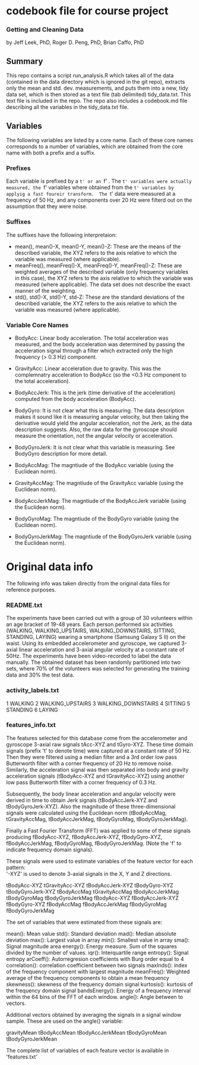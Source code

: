 

codebook file for course project
==============================

### Getting and Cleaning Data

by Jeff Leek, PhD, Roger D. Peng, PhD, Brian Caffo, PhD


Summary
-------------

This repo contains a script run_analysis.R which takes all of the data (contained in the data directory which is ignored in the git repo), extracts only the mean and std. dev. measurements, and puts them into a new, tidy data set, which is then stored as a text file (tab delimited) tidy_data.txt.  This text file is included in the repo.  The repo also includes a codebook.md file describing all the variables in the tidy_data.txt file.


Variables
---------

The following variables are listed by a core name.  Each of these core names corresponds to a number of variables, which are obtained from the core name with both a prefix and a suffix. 

### Prefixes 
Each variable is prefixed by a `t' or an `f' .  The `t' variables were actually measured, the `f' variables where obtained from the `t' variables by applyig a fast foureir transform.  The `t' data were measured at a frequency of 50 Hz, and any components over 20 Hz were filterd out on the assumption that they were noise.

### Suffixes

The suffixes have the following interpretaion:

* mean(), mean()-X, mean()-Y, mean()-Z: These are the means of the described variable, the XYZ refers to the axis relative to which the variable was measured (where applicable).
* meanFreq(), meanFreq()-X, meanFreq()-Y, meanFreq()-Z: These are weighted averages of the described variable (only frequency variables in this case), the XYZ refers to the axis relative to which the variable was measured (where applicable).  The data set does not describe the exact manner of the weighting.
* std(), std()-X, std()-Y, std-Z: These are the standard deviations of the described variable, the XYZ refers to the axis relative to which the variable was measured (where applicable).


### Variable Core Names

* BodyAcc: Linear body acceleration.  The total acceleration was measured, and the body acceleration was determined by passing the acceleration signal through a filter which extracted only the high frequency (> 0.3 Hz) component.

* GravityAcc: Linear acceleration due to gravity.  This was the complemnatry acceleration to BodyAcc (so the <0.3 Hz component to the total acceleration). 
 
* BodyAccJerk: This is the jerk (time derivative of the acceleration) computed from the body acceleration (BodyAcc).

* BodyGyro: It is not clear what this is measuring.  The data description makes it sound like it is measuring angular velocity, but then taking the derivative would yield the angular acceleration, not the Jerk, as the data description suggests.  Also, the raw data for the gyroscope should measure the orientation, not the angular velocity or acceleration.

* BodyGyroJerk:  It is not clear what this variable is measuring.  See BodyGyro description for more detail.

* BodyAccMag: The magntiude of the BodyAcc variable (using the Euclidean norm).

* GravityAccMag: The magntiude of the GravityAcc variable (using the Euclidean norm).

* BodyAccJerkMag: The magntiude of the BodyAccJerk variable (using the Euclidean norm).

* BodyGyroMag: The magntiude of the BodyGyro variable (using the Euclidean norm).

* BodyGyroJerkMag: The magntiude of the BodyGyroJerk variable (using the Euclidean norm).









Original data info 
==================

The following info was taken directly from the original data files for reference purposes.

### README.txt 

The experiments have been carried out with a group of 30 volunteers within an age bracket of 19-48 years. Each person performed six activities (WALKING, WALKING_UPSTAIRS, WALKING_DOWNSTAIRS, SITTING, STANDING, LAYING) wearing a smartphone (Samsung Galaxy S II) on the waist. Using its embedded accelerometer and gyroscope, we captured 3-axial linear acceleration and 3-axial angular velocity at a constant rate of 50Hz. The experiments have been video-recorded to label the data manually. The obtained dataset has been randomly partitioned into two sets, where 70% of the volunteers was selected for generating the training data and 30% the test data. 

### activity_labels.txt

1 WALKING
2 WALKING_UPSTAIRS
3 WALKING_DOWNSTAIRS
4 SITTING
5 STANDING
6 LAYING

### features_info.txt

The features selected for this database come from the accelerometer and gyroscope 3-axial raw signals tAcc-XYZ and tGyro-XYZ. These time domain signals (prefix 't' to denote time) were captured at a constant rate of 50 Hz. Then they were filtered using a median filter and a 3rd order low pass Butterworth filter with a corner frequency of 20 Hz to remove noise. Similarly, the acceleration signal was then separated into body and gravity acceleration signals (tBodyAcc-XYZ and tGravityAcc-XYZ) using another low pass Butterworth filter with a corner frequency of 0.3 Hz. 

Subsequently, the body linear acceleration and angular velocity were derived in time to obtain Jerk signals (tBodyAccJerk-XYZ and tBodyGyroJerk-XYZ). Also the magnitude of these three-dimensional signals were calculated using the Euclidean norm (tBodyAccMag, tGravityAccMag, tBodyAccJerkMag, tBodyGyroMag, tBodyGyroJerkMag). 

Finally a Fast Fourier Transform (FFT) was applied to some of these signals producing fBodyAcc-XYZ, fBodyAccJerk-XYZ, fBodyGyro-XYZ, fBodyAccJerkMag, fBodyGyroMag, fBodyGyroJerkMag. (Note the 'f' to indicate frequency domain signals). 

These signals were used to estimate variables of the feature vector for each pattern:  
'-XYZ' is used to denote 3-axial signals in the X, Y and Z directions.

tBodyAcc-XYZ
tGravityAcc-XYZ
tBodyAccJerk-XYZ
tBodyGyro-XYZ
tBodyGyroJerk-XYZ
tBodyAccMag
tGravityAccMag
tBodyAccJerkMag
tBodyGyroMag
tBodyGyroJerkMag
fBodyAcc-XYZ
fBodyAccJerk-XYZ
fBodyGyro-XYZ
fBodyAccMag
fBodyAccJerkMag
fBodyGyroMag
fBodyGyroJerkMag

The set of variables that were estimated from these signals are: 

mean(): Mean value
std(): Standard deviation
mad(): Median absolute deviation 
max(): Largest value in array
min(): Smallest value in array
sma(): Signal magnitude area
energy(): Energy measure. Sum of the squares divided by the number of values. 
iqr(): Interquartile range 
entropy(): Signal entropy
arCoeff(): Autorregresion coefficients with Burg order equal to 4
correlation(): correlation coefficient between two signals
maxInds(): index of the frequency component with largest magnitude
meanFreq(): Weighted average of the frequency components to obtain a mean frequency
skewness(): skewness of the frequency domain signal 
kurtosis(): kurtosis of the frequency domain signal 
bandsEnergy(): Energy of a frequency interval within the 64 bins of the FFT of each window.
angle(): Angle between to vectors.

Additional vectors obtained by averaging the signals in a signal window sample. These are used on the angle() variable:

gravityMean
tBodyAccMean
tBodyAccJerkMean
tBodyGyroMean
tBodyGyroJerkMean

The complete list of variables of each feature vector is available in 'features.txt'


